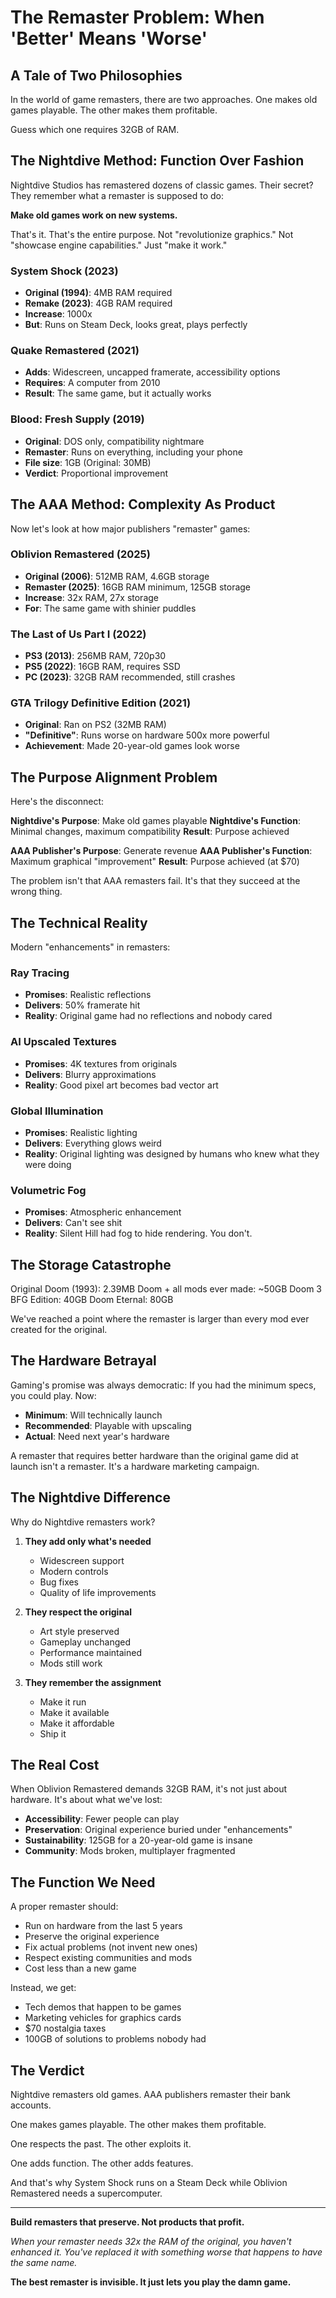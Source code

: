 # The Remaster Problem: When 'Better' Means 'Worse'

## A Tale of Two Philosophies

In the world of game remasters, there are two approaches. One makes old games playable. The other makes them profitable.

Guess which one requires 32GB of RAM.

## The Nightdive Method: Function Over Fashion

Nightdive Studios has remastered dozens of classic games. Their secret? They remember what a remaster is supposed to do:

**Make old games work on new systems.**

That's it. That's the entire purpose. Not "revolutionize graphics." Not "showcase engine capabilities." Just "make it work."

### System Shock (2023)
- **Original (1994)**: 4MB RAM required
- **Remake (2023)**: 4GB RAM required
- **Increase**: 1000x
- **But**: Runs on Steam Deck, looks great, plays perfectly

### Quake Remastered (2021)
- **Adds**: Widescreen, uncapped framerate, accessibility options
- **Requires**: A computer from 2010
- **Result**: The same game, but it actually works

### Blood: Fresh Supply (2019)
- **Original**: DOS only, compatibility nightmare
- **Remaster**: Runs on everything, including your phone
- **File size**: 1GB (Original: 30MB)
- **Verdict**: Proportional improvement

## The AAA Method: Complexity As Product

Now let's look at how major publishers "remaster" games:

### Oblivion Remastered (2025)
- **Original (2006)**: 512MB RAM, 4.6GB storage
- **Remaster (2025)**: 16GB RAM minimum, 125GB storage
- **Increase**: 32x RAM, 27x storage
- **For**: The same game with shinier puddles

### The Last of Us Part I (2022)
- **PS3 (2013)**: 256MB RAM, 720p30
- **PS5 (2022)**: 16GB RAM, requires SSD
- **PC (2023)**: 32GB RAM recommended, still crashes

### GTA Trilogy Definitive Edition (2021)
- **Original**: Ran on PS2 (32MB RAM)
- **"Definitive"**: Runs worse on hardware 500x more powerful
- **Achievement**: Made 20-year-old games look worse

## The Purpose Alignment Problem

Here's the disconnect:

**Nightdive's Purpose**: Make old games playable
**Nightdive's Function**: Minimal changes, maximum compatibility
**Result**: Purpose achieved

**AAA Publisher's Purpose**: Generate revenue
**AAA Publisher's Function**: Maximum graphical "improvement"
**Result**: Purpose achieved (at $70)

The problem isn't that AAA remasters fail. It's that they succeed at the wrong thing.

## The Technical Reality

Modern "enhancements" in remasters:

### Ray Tracing
- **Promises**: Realistic reflections
- **Delivers**: 50% framerate hit
- **Reality**: Original game had no reflections and nobody cared

### AI Upscaled Textures
- **Promises**: 4K textures from originals
- **Delivers**: Blurry approximations
- **Reality**: Good pixel art becomes bad vector art

### Global Illumination
- **Promises**: Realistic lighting
- **Delivers**: Everything glows weird
- **Reality**: Original lighting was designed by humans who knew what they were doing

### Volumetric Fog
- **Promises**: Atmospheric enhancement
- **Delivers**: Can't see shit
- **Reality**: Silent Hill had fog to hide rendering. You don't.

## The Storage Catastrophe

Original Doom (1993): 2.39MB
Doom + all mods ever made: ~50GB
Doom 3 BFG Edition: 40GB
Doom Eternal: 80GB

We've reached a point where the remaster is larger than every mod ever created for the original.

## The Hardware Betrayal

Gaming's promise was always democratic: If you had the minimum specs, you could play. Now:

- **Minimum**: Will technically launch
- **Recommended**: Playable with upscaling
- **Actual**: Need next year's hardware

A remaster that requires better hardware than the original game did at launch isn't a remaster. It's a hardware marketing campaign.

## The Nightdive Difference

Why do Nightdive remasters work?

1. **They add only what's needed**
   - Widescreen support
   - Modern controls
   - Bug fixes
   - Quality of life improvements

2. **They respect the original**
   - Art style preserved
   - Gameplay unchanged
   - Performance maintained
   - Mods still work

3. **They remember the assignment**
   - Make it run
   - Make it available
   - Make it affordable
   - Ship it

## The Real Cost

When Oblivion Remastered demands 32GB RAM, it's not just about hardware. It's about what we've lost:

- **Accessibility**: Fewer people can play
- **Preservation**: Original experience buried under "enhancements"
- **Sustainability**: 125GB for a 20-year-old game is insane
- **Community**: Mods broken, multiplayer fragmented

## The Function We Need

A proper remaster should:
- Run on hardware from the last 5 years
- Preserve the original experience
- Fix actual problems (not invent new ones)
- Respect existing communities and mods
- Cost less than a new game

Instead, we get:
- Tech demos that happen to be games
- Marketing vehicles for graphics cards
- $70 nostalgia taxes
- 100GB of solutions to problems nobody had

## The Verdict

Nightdive remasters old games.
AAA publishers remaster their bank accounts.

One makes games playable.
The other makes them profitable.

One respects the past.
The other exploits it.

One adds function.
The other adds features.

And that's why System Shock runs on a Steam Deck while Oblivion Remastered needs a supercomputer.

---

**Build remasters that preserve. Not products that profit.**

*When your remaster needs 32x the RAM of the original, you haven't enhanced it. You've replaced it with something worse that happens to have the same name.*

**The best remaster is invisible. It just lets you play the damn game.**